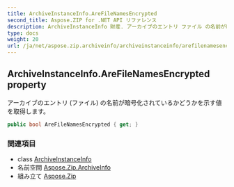 ```yaml
---
title: ArchiveInstanceInfo.AreFileNamesEncrypted
second_title: Aspose.ZIP for .NET API リファレンス
description: ArchiveInstanceInfo 財産. アーカイブのエントリ ファイル の名前が暗号化されているかどうかを示す値を取得します
type: docs
weight: 20
url: /ja/net/aspose.zip.archiveinfo/archiveinstanceinfo/arefilenamesencrypted/
---
```

## ArchiveInstanceInfo.AreFileNamesEncrypted property

アーカイブのエントリ (ファイル) の名前が暗号化されているかどうかを示す値を取得します。

```csharp
public bool AreFileNamesEncrypted { get; }
```

### 関連項目

* class [ArchiveInstanceInfo](../)
* 名前空間 [Aspose.Zip.ArchiveInfo](../../archiveinstanceinfo/)
* 組み立て [Aspose.Zip](../../../)


